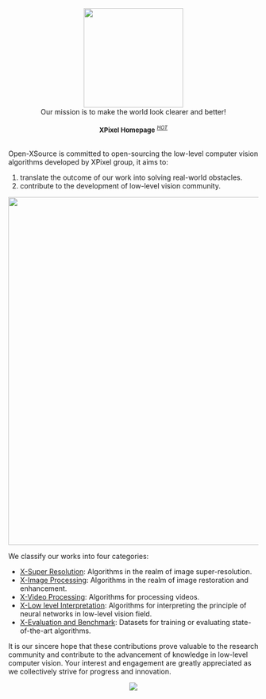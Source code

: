 <div align="center">
  <img src="https://github.com/Open-XSource/.github/blob/main/profile/assets/main.jpg" height="200"/><br>Our mission is to make the world look clearer and better!
  <div>&nbsp;</div>
  <div align="center">
    <b><font size="2">XPixel Homepage</font></b>
    <sup>
      <a href="http://xpixel.group/">
        <i><font size="1">HOT</font></i>
      </a>
    </sup>
  </div>
</div>
<div>&nbsp;</div>

Open-XSource is committed to open-sourcing the low-level computer vision algorithms developed by XPixel group, it aims to:

1. translate the outcome of our work into solving real-world obstacles.
2. contribute to the development of low-level vision community.

<div align="center">
  <img src="https://github.com/Open-XSource/.github/blob/main/profile/assets/arch_v2.png" width="700"/>
</div>

We classify our works into four categories:

- [X-Super Resolution](https://github.com/Open-XSource/X-Super-Resolution): Algorithms in the realm of image super-resolution.
- [X-Image Processing](https://github.com/Open-XSource/X-Image-Processing): Algorithms in the realm of image restoration and enhancement.
- [X-Video Processing](https://github.com/Open-XSource/X-Video-Processing): Algorithms for processing videos.
- [X-Low level Interpretation](https://github.com/Open-XSource/X-Low-level-Interpretation): Algorithms for interpreting the principle of neural networks in low-level vision field.
- [X-Evaluation and Benchmark](https://github.com/Open-XSource/X-Evaluation-and-Benchmark): Datasets for training or evaluating state-of-the-art algorithms.

It is our sincere hope that these contributions prove valuable to the research community and contribute to the advancement of knowledge in low-level computer vision. Your interest and engagement are greatly appreciated as we collectively strive for progress and innovation.

<div align="center">
  <img src="https://github.com/Open-XSource/.github/blob/main/profile/assets/metaverse.jpg"/>
</div>

